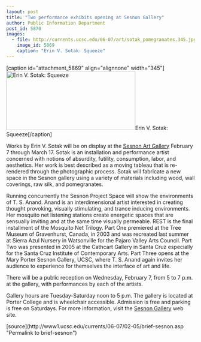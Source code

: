 ```yaml
---
layout: post
title: "Two performance exhibits opening at Sesnon Gallery"
author: Public Information Department
post_id: 5870
images:
  - file: http://currents.ucsc.edu/06-07/art/sotak_pomegranates.345.jpg
    image_id: 5869
    caption: "Erin V. Sotak: Squeeze"
---
```


[caption id="attachment_5869" align="alignnone" width="345"]<a href="http://localhost/mysite/wp-content/uploads/2007/02/sotak_pomegranates.345.jpg"><img class="size-full wp-image-5869" src="http://localhost/mysite/wp-content/uploads/2007/02/sotak_pomegranates.345.jpg" alt="Erin V. Sotak: Squeeze" width="345" height="157" /></a>Erin V. Sotak: Squeeze[/caption]
<a name="content" id="content"></a>
<p>
  Works by Erin V. Sotak will be on display at the <a href="http://arts.ucsc.edu/sesnon/">Sesnon Art Gallery</a> February 7 through March 17. Sotak is an installation and performance artist concerned with notions of absurdity, futility, consumption, labor, and aesthetics. Her work is best described as a moving tableau that is re-rendered through the photographic process. Sotak will fabricate a new space in the Sesnon gallery using a variety of materials including wood, wall coverings, raw silk, and pomegranates.
</p>
<p>
  Running concurrently the Sesnon Project Space will show the environments of T. S. Anand. Anand is an interdimensional artist interested in creating thought provoking, visually stimulating, and trance inducing environments. Her mosquito net listening stations create energetic spaces that are sensually inviting and at the same time visually permeable. REST is the final installment of the Mosquito Net Trilogy. Part One premiered at the Tree Museum of Gravenhurst, Canada, in 2003 and was recreated last summer at Sierra Azul Nursery in Watsonville for the Pajaro Valley Arts Council. Part Two was presented in 2005 at the Cathcart Gallery in Santa Cruz especially for the Santa Cruz Institute of Contemporary Arts. Part Three opens at the Mary Porter Sesnon Gallery, UCSC, where T. S. Anand again invites her audience to experience for themselves the interface of art and life.
</p>
<p>
  There will be a public reception on Wednesday, February 7, from 5 to 7 p.m. at the gallery, with performances by each of the artists.
</p>
<p>
  Gallery hours are Tuesday-Saturday noon to 5 p.m. The gallery is located at Porter College and is wheelchair accessible. Admission is free and parking is free on Saturdays. For more information, visit the <a href="http://arts.ucsc.edu/sesnon/">Sesnon Gallery</a> web site.
</p>
[source](http://www1.ucsc.edu/currents/06-07/02-05/brief-sesnon.asp "Permalink to brief-sesnon")
